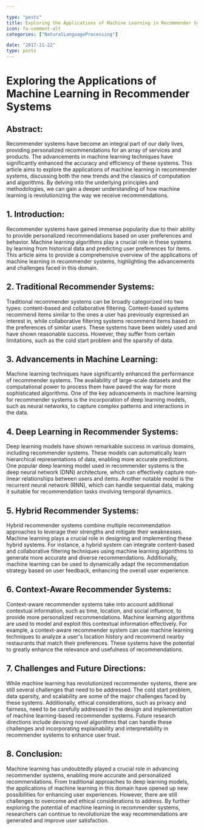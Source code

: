 ```yaml
---

type: "posts"
title: Exploring the Applications of Machine Learning in Recommender Systems
icon: fa-comment-alt
categories: ["NaturalLanguageProcessing"]

date: "2017-11-22"
type: posts
---
```





# Exploring the Applications of Machine Learning in Recommender Systems

## Abstract:

Recommender systems have become an integral part of our daily lives, providing personalized recommendations for an array of services and products. The advancements in machine learning techniques have significantly enhanced the accuracy and efficiency of these systems. This article aims to explore the applications of machine learning in recommender systems, discussing both the new trends and the classics of computation and algorithms. By delving into the underlying principles and methodologies, we can gain a deeper understanding of how machine learning is revolutionizing the way we receive recommendations.

## 1. Introduction:

Recommender systems have gained immense popularity due to their ability to provide personalized recommendations based on user preferences and behavior. Machine learning algorithms play a crucial role in these systems by learning from historical data and predicting user preferences for items. This article aims to provide a comprehensive overview of the applications of machine learning in recommender systems, highlighting the advancements and challenges faced in this domain.

## 2. Traditional Recommender Systems:

Traditional recommender systems can be broadly categorized into two types: content-based and collaborative filtering. Content-based systems recommend items similar to the ones a user has previously expressed an interest in, while collaborative filtering systems recommend items based on the preferences of similar users. These systems have been widely used and have shown reasonable success. However, they suffer from certain limitations, such as the cold start problem and the sparsity of data.

## 3. Advancements in Machine Learning:

Machine learning techniques have significantly enhanced the performance of recommender systems. The availability of large-scale datasets and the computational power to process them have paved the way for more sophisticated algorithms. One of the key advancements in machine learning for recommender systems is the incorporation of deep learning models, such as neural networks, to capture complex patterns and interactions in the data.

## 4. Deep Learning in Recommender Systems:

Deep learning models have shown remarkable success in various domains, including recommender systems. These models can automatically learn hierarchical representations of data, enabling more accurate predictions. One popular deep learning model used in recommender systems is the deep neural network (DNN) architecture, which can effectively capture non-linear relationships between users and items. Another notable model is the recurrent neural network (RNN), which can handle sequential data, making it suitable for recommendation tasks involving temporal dynamics.

## 5. Hybrid Recommender Systems:

Hybrid recommender systems combine multiple recommendation approaches to leverage their strengths and mitigate their weaknesses. Machine learning plays a crucial role in designing and implementing these hybrid systems. For instance, a hybrid system can integrate content-based and collaborative filtering techniques using machine learning algorithms to generate more accurate and diverse recommendations. Additionally, machine learning can be used to dynamically adapt the recommendation strategy based on user feedback, enhancing the overall user experience.

## 6. Context-Aware Recommender Systems:

Context-aware recommender systems take into account additional contextual information, such as time, location, and social influence, to provide more personalized recommendations. Machine learning algorithms are used to model and exploit this contextual information effectively. For example, a context-aware recommender system can use machine learning techniques to analyze a user's location history and recommend nearby restaurants that match their preferences. These systems have the potential to greatly enhance the relevance and usefulness of recommendations.

## 7. Challenges and Future Directions:

While machine learning has revolutionized recommender systems, there are still several challenges that need to be addressed. The cold start problem, data sparsity, and scalability are some of the major challenges faced by these systems. Additionally, ethical considerations, such as privacy and fairness, need to be carefully addressed in the design and implementation of machine learning-based recommender systems. Future research directions include devising novel algorithms that can handle these challenges and incorporating explainability and interpretability in recommender systems to enhance user trust.

## 8. Conclusion:

Machine learning has undoubtedly played a crucial role in advancing recommender systems, enabling more accurate and personalized recommendations. From traditional approaches to deep learning models, the applications of machine learning in this domain have opened up new possibilities for enhancing user experiences. However, there are still challenges to overcome and ethical considerations to address. By further exploring the potential of machine learning in recommender systems, researchers can continue to revolutionize the way recommendations are generated and improve user satisfaction.